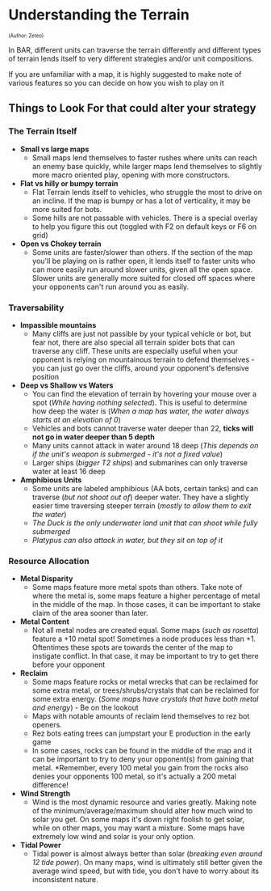 # Understanding the Terrain
<sup><sup>(Author: Zeteo)</sup></sup>

In BAR, different units can traverse the terrain differently and different types of terrain lends itself to very different strategies and/or unit compositions.

If you are unfamiliar with a map, it is highly suggested to make note of various features so you can decide on how you wish to play on it

## Things to Look For that could alter your strategy

### The Terrain Itself
- **Small vs large maps**
	- Small maps lend themselves to faster rushes where units can reach an enemy base quickly, while larger maps lend themselves to slightly more macro oriented play, opening with more constructors. 
- **Flat vs hilly or bumpy terrain**
  - Flat Terrain lends itself to vehicles, who struggle the most to drive on an incline. If the map is bumpy or has a lot of verticality, it may be more suited for bots.
  - Some hills are not passable with vehicles. There is a special overlay to help you figure this out (toggled with F2 on default keys or F6 on grid)
- **Open vs Chokey terrain**
	- Some units are faster/slower than others. If the section of the map you'll be playing on is rather open, it lends itself to faster units who can more easily run around slower units, given all the open space. Slower units are generally more suited for closed off spaces where your opponents can't run around you as easily.

### Traversability
- **Impassible mountains**
	- Many cliffs are just not passible by your typical vehicle or bot, but fear not, there are also special all terrain spider bots that can traverse any cliff. These units are especially useful when your opponent is relying on mountainous terrain to defend themselves - you can just go over the cliffs, around your opponent's defensive position
- **Deep vs Shallow vs Waters**
	- You can find the elevation of terrain by hovering your mouse over a spot (*While having nothing selected*). This is useful to determine how deep the water is (*When a map has water, the water always starts at an elevation of 0*)
	- Vehicles and bots cannot traverse water deeper than 22, **ticks will not go in water deeper than 5 depth**
	- Many units cannot attack in water around 18 deep (*This depends on if the unit's weapon is submerged - it's not a fixed value*)
	- Larger ships (*bigger T2 ships*) and submarines can only traverse water at least 16 deep
- **Amphibious Units**
	- Some units are labeled amphibious (AA bots, certain tanks) and can traverse (*but not shoot out of*) deeper water. They have a slightly easier time traversing steeper terrain (*mostly to allow them to exit the water*)
  - *The Duck is the only underwater land unit that can shoot while fully submerged*
  - *Platypus can also attack in water, but they sit on top of it*

### Resource Allocation

- **Metal Disparity**
	- Some maps feature more metal spots than others. Take note of where the metal is, some maps feature a higher percentage of metal in the middle of the map. In those cases, it can be important to stake claim of the area sooner than later.
- **Metal Content**
	- Not all metal nodes are created equal. Some maps (*such as rosetta*) feature a +10 metal spot! Sometimes a node produces less than +1. Oftentimes these spots are towards the center of the map to instigate conflict. In that case, it may be important to try to get there before your opponent 
- **Reclaim**
	- Some maps feature rocks or metal wrecks that can be reclaimed for some extra metal, or trees/shrubs/crystals that can be reclaimed for some extra energy. (*Some maps have crystals that have both metal and energy*) - Be on the lookout
  - Maps with notable amounts of reclaim lend themselves to rez bot openers.
  - Rez bots eating trees can jumpstart your E production in the early game
  - In some cases, rocks can be found in the middle of the map and it can be important to try to deny your opponent(s) from gaining that metal. *Remember, every 100 metal you gain from the rocks also denies your opponents 100 metal, so it's actually a 200 metal difference!
- **Wind Strength**
	- Wind is the most dynamic resource and varies greatly. Making note of the minimum/average/maximum should alter how much wind to solar you get. On some maps it's down right foolish to get solar, while on other maps, you may want a mixture. Some maps have extremely low wind and solar is your only option.
- **Tidal Power**
	- Tidal power is almost always better than solar (*breaking even around 12 tide power*). On many maps, wind is ultimately still better given the average wind speed, but with tide, you don't have to worry about its inconsistent nature.

